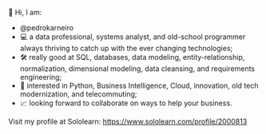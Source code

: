 👋 Hi, I am:

* @pedrokarneiro
* 💻 a data professional, systems analyst, and old-school programmer always thriving to catch up with the ever changing technologies;
* 🛠️ really good at SQL, databases, data modeling, entity-relationship, normalization, dimensional modeling, data cleansing, and requirements engineering;
* 👀 interested in Python, Business Intelligence, Cloud, innovation, old tech modernization, and telecommuting;
* 📈 looking forward to collaborate on ways to help your business.

Visit my profile at Sololearn: https://www.sololearn.com/profile/2000813


